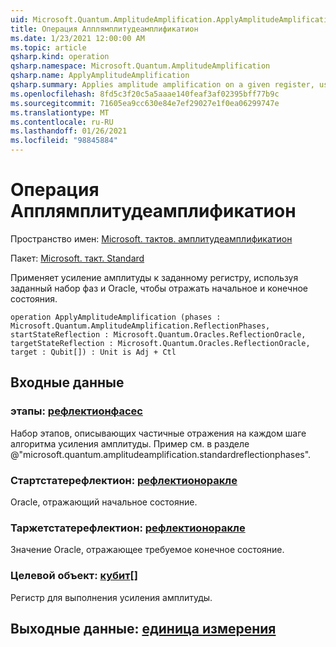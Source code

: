 ```yaml
---
uid: Microsoft.Quantum.AmplitudeAmplification.ApplyAmplitudeAmplification
title: Операция Апплямплитудеамплификатион
ms.date: 1/23/2021 12:00:00 AM
ms.topic: article
qsharp.kind: operation
qsharp.namespace: Microsoft.Quantum.AmplitudeAmplification
qsharp.name: ApplyAmplitudeAmplification
qsharp.summary: Applies amplitude amplification on a given register, using a given set of phases and oracles to reflect about the initial and final states.
ms.openlocfilehash: 8fd5c3f20c5a5aaae140feaf3af02395bff77b9c
ms.sourcegitcommit: 71605ea9cc630e84e7ef29027e1f0ea06299747e
ms.translationtype: MT
ms.contentlocale: ru-RU
ms.lasthandoff: 01/26/2021
ms.locfileid: "98845884"
---
```

# <a name="applyamplitudeamplification-operation"></a>Операция Апплямплитудеамплификатион

Пространство имен: [Microsoft. тактов. амплитудеамплификатион](xref:Microsoft.Quantum.AmplitudeAmplification)

Пакет: [Microsoft. такт. Standard](https://nuget.org/packages/Microsoft.Quantum.Standard)


Применяет усиление амплитуды к заданному регистру, используя заданный набор фаз и Oracle, чтобы отражать начальное и конечное состояния.

```qsharp
operation ApplyAmplitudeAmplification (phases : Microsoft.Quantum.AmplitudeAmplification.ReflectionPhases, startStateReflection : Microsoft.Quantum.Oracles.ReflectionOracle, targetStateReflection : Microsoft.Quantum.Oracles.ReflectionOracle, target : Qubit[]) : Unit is Adj + Ctl
```


## <a name="input"></a>Входные данные

### <a name="phases--reflectionphases"></a>этапы: [рефлектионфасес](xref:Microsoft.Quantum.AmplitudeAmplification.ReflectionPhases)

Набор этапов, описывающих частичные отражения на каждом шаге алгоритма усиления амплитуды. Пример см. в разделе @"microsoft.quantum.amplitudeamplification.standardreflectionphases".


### <a name="startstatereflection--reflectionoracle"></a>Стартстатерефлектион: [рефлектионоракле](xref:Microsoft.Quantum.Oracles.ReflectionOracle)

Oracle, отражающий начальное состояние.


### <a name="targetstatereflection--reflectionoracle"></a>Таржетстатерефлектион: [рефлектионоракле](xref:Microsoft.Quantum.Oracles.ReflectionOracle)

Значение Oracle, отражающее требуемое конечное состояние.


### <a name="target--qubit"></a>Целевой объект: [кубит](xref:microsoft.quantum.lang-ref.qubit)[]

Регистр для выполнения усиления амплитуды.



## <a name="output--unit"></a>Выходные данные: [единица измерения](xref:microsoft.quantum.lang-ref.unit)


